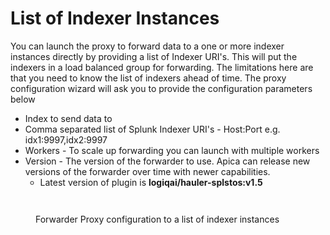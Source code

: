 # List of Indexer Instances

You can launch the proxy to forward data to a one or more indexer instances directly by providing a list of Indexer URI's. This will put the indexers in a load balanced group for forwarding. The limitations here are that you need to know the list of indexers ahead of time. The proxy configuration wizard will ask you to provide the configuration parameters below

* Index to send data to
* Comma separated list of Splunk Indexer URI's - Host:Port e.g. idx1:9997,idx2:9997
* Workers - To scale up forwarding you can launch with multiple workers
* Version - The version of the forwarder to use. Apica can release new versions of the forwarder over time with newer capabilities.
  * Latest version of plugin is **logiqai/hauler-splstos:v1.5**

<figure><img src="https://logflow-docs.logiq.ai/~gitbook/image?url=https%3A%2F%2F3717450363-files.gitbook.io%2F%7E%2Ffiles%2Fv0%2Fb%2Fgitbook-x-prod.appspot.com%2Fo%2Fspaces%252F8WGNQCWSTnL2NgouIRTq%252Fuploads%252FIkojtoC9BSkEktQ2jIx1%252Fimage.png%3Falt%3Dmedia%26token%3D5fb8b960-7c53-4cef-b63a-697bc9280272&#x26;width=768&#x26;dpr=4&#x26;quality=100&#x26;sign=52715e10&#x26;sv=1" alt=""><figcaption></figcaption></figure>

<figure><img src="https://logflow-docs.logiq.ai/~gitbook/image?url=https%3A%2F%2F3717450363-files.gitbook.io%2F%7E%2Ffiles%2Fv0%2Fb%2Fgitbook-x-prod.appspot.com%2Fo%2Fspaces%252F8WGNQCWSTnL2NgouIRTq%252Fuploads%252FwJNoJlYc15vlphLd78fH%252FScreen%2520Shot%25202022-08-01%2520at%25209.21.30%2520PM.png%3Falt%3Dmedia%26token%3Dd0e2dbee-a943-48bc-ad25-9af8728e61bd&#x26;width=768&#x26;dpr=4&#x26;quality=100&#x26;sign=9e14e077&#x26;sv=1" alt=""><figcaption><p>Forwarder Proxy configuration to a list of indexer instances</p></figcaption></figure>
